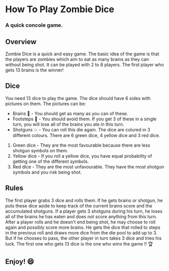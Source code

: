 # How To Play Zombie Dice
### A quick concole game.


## Overview
Zombie Dice is a quick and easy game. The basic idea of the game is that the players are zombies
which aim to eat as many brains as they can without being shot. It can be played with 2 to 8 players.
The first player who gets 13 brains is the winner!

## Dice
You need 13 dice to play the game. The dice should have 6 sides with pictures on them. The pictures can be: 
* Brains :boy: - You should get as many as you can of these.
* Footsteps :feet: - You should avoid them. If you get 3 of these in a single turn, you will lose all of the brains you ate in this turn.
* Shotguns :boom: - You can roll this die again.
The dice are colured in 3 different colours. There are 6 green dice, 4 yellow dice and 3 red dice.
1. Green dice - They are the most favourable because there are less shotgun symbols on them.
2. Yellow dice - If you roll a yellow dice, you have equal probability of getting one of the different symbols.
3. Red dice - They are the most unfavourable. They have the most shotgun symbols and you risk being shot.

## Rules
The first player grabs 3 dice and rolls them. If he gets brains or shotgun, he puts these dice aside to keep track of the current brains score and the accumulated shotguns. If a player gets 3 shotguns during his turn, he loses all of the brains he has eaten and does not score anything from this turn. After a player rolls and he doesn't end being shot, he may choose to roll again and possibly score more brains. He gets the dice that rolled to steps in the previous roll and draws more dice from the die pool to add up to 3. But if he chooses to pass, the other player in turn takes 3 dice and tries his luck. The first one who gets 13 dice is the one who wins the game !! :trophy:

## Enjoy! :smile:
